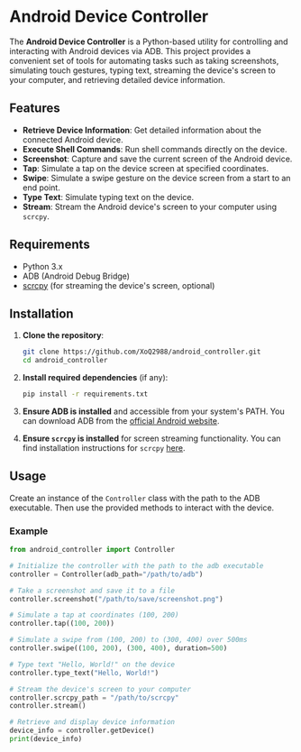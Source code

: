 # Android Device Controller

The **Android Device Controller** is a Python-based utility for controlling and interacting with Android devices via ADB. This project provides a convenient set of tools for automating tasks such as taking screenshots, simulating touch gestures, typing text, streaming the device's screen to your computer, and retrieving detailed device information.

## Features

- **Retrieve Device Information**: Get detailed information about the connected Android device.
- **Execute Shell Commands**: Run shell commands directly on the device.
- **Screenshot**: Capture and save the current screen of the Android device.
- **Tap**: Simulate a tap on the device screen at specified coordinates.
- **Swipe**: Simulate a swipe gesture on the device screen from a start to an end point.
- **Type Text**: Simulate typing text on the device.
- **Stream**: Stream the Android device's screen to your computer using `scrcpy`.

## Requirements

- Python 3.x
- ADB (Android Debug Bridge)
- [scrcpy](https://github.com/Genymobile/scrcpy) (for streaming the device's screen, optional)

## Installation

1. **Clone the repository**:

    ```bash
    git clone https://github.com/XoQ2988/android_controller.git
    cd android_controller
    ```

2. **Install required dependencies** (if any):

    ```bash
    pip install -r requirements.txt
    ```

3. **Ensure ADB is installed** and accessible from your system's PATH. You can download ADB from the [official Android website](https://developer.android.com/studio/releases/platform-tools).

4. **Ensure `scrcpy` is installed** for screen streaming functionality. You can find installation instructions for `scrcpy` [here](https://github.com/Genymobile/scrcpy).

## Usage

Create an instance of the `Controller` class with the path to the ADB executable. Then use the provided methods to interact with the device.

### Example

```python
from android_controller import Controller

# Initialize the controller with the path to the adb executable
controller = Controller(adb_path="/path/to/adb")

# Take a screenshot and save it to a file
controller.screenshot("/path/to/save/screenshot.png")

# Simulate a tap at coordinates (100, 200)
controller.tap((100, 200))

# Simulate a swipe from (100, 200) to (300, 400) over 500ms
controller.swipe((100, 200), (300, 400), duration=500)

# Type text "Hello, World!" on the device
controller.type_text("Hello, World!")

# Stream the device's screen to your computer
controller.scrcpy_path = "/path/to/scrcpy"
controller.stream()

# Retrieve and display device information
device_info = controller.getDevice()
print(device_info)
